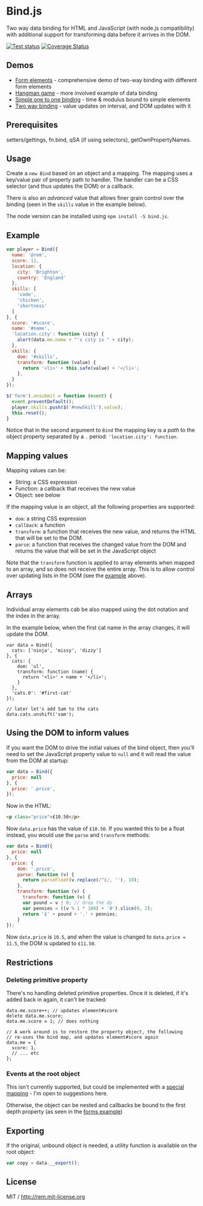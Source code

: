 # Bind.js

Two way data binding for HTML and JavaScript (with node.js compatibility) with additional support for transforming data before it arrives in the DOM.

[![Test status](https://api.travis-ci.org/remy/bind.js.svg?branch=master)](https://travis-ci.org/remy/bind.js) [![Coverage Status](https://coveralls.io/repos/remy/bind.js/badge.svg)](https://coveralls.io/r/remy/bind.js)

## Demos

- [Form elements](https://jsbin.com/yoqaku/1/edit?console,output) - comprehensive demo of two-way binding with different form elements
- [Hangman game](http://rem.jsbin.com/oZOvIJ/9/edit?js,output) - more involved example of data binding
- [Simple one to one binding](http://rem.jsbin.com/xavej/2/edit?js,output) - time & modulus bound to simple elements
- [Two way binding](http://rem.jsbin.com/vezeja/5/edit?js,output) - value updates on interval, and DOM updates with it

## Prerequisites

setters/gettings, fn.bind, qSA (if using selectors), getOwnPropertyNames.

## Usage

Create a `new Bind` based on an object and a mapping. The mapping uses a key/value pair of property path to handler. The handler can be a CSS selector (and thus updates the DOM) or a callback.

There is also an *advanced* value that allows finer grain control over the binding (seen in the `skills` value in the example below).

The node version can be installed using `npm install -S bind.js`.

## Example

```js
var player = Bind({
  name: '@rem',
  score: 11,
  location: {
    city: 'Brighton',
    country: 'England'
  },
  skills: [
    'code',
    'chicken',
    'shortness'
  ]
}, {
  score: '#score',
  name: '#name',
  'location.city': function (city) {
    alert(data.me.name + "'s city is " + city);
  },
  skills: {
    dom: '#skills',
    transform: function (value) {
      return '<li>' + this.safe(value) + '</li>';
    },
  }
});

$('form').onsubmit = function (event) {
  event.preventDefault();
  player.skills.push($('#newSkill').value);
  this.reset();
}
```

Notice that in the second argument to `Bind` the mapping key is a *path* to the object property separated by a `.` period: `'location.city': function`.

## Mapping values

Mapping values can be:

* String: a CSS expression
* Function: a callback that receives the new value
* Object: see below

If the mapping value is an object, all the following properties are supported:

* `dom`: a string CSS expression
* `callback`: a function
* `transform`: a function that receives the new value, and returns the HTML that will be set to the DOM.
* `parse`: a function that receives the changed value from the DOM and returns the value that will be set in the JavaScript object

Note that the `transform` function is applied to array elements when mapped to an array, and so does not receive the entire array. This is to allow control over updating lists in the DOM (see the [example](#example) above).

## Arrays

Individual array elements cab be also mapped using the dot notation and the index in the array.

In the example below, when the first cat name in the array changes, it will update the DOM.

```
var data = Bind({
  cats: ['ninja', 'missy', 'dizzy']
}, {
  cats: {
    dom: 'ul',
    transform: function (name) {
      return '<li>' + name + '</li>';
    }
  },
  'cats.0': '#first-cat'
});

// later let's add Sam to the cats
data.cats.unshift('sam');
```

## Using the DOM to inform values

If you want the DOM to drive the initial values of the bind object, then you'll need to set the JavaScript property value to `null` and it will read the value from the DOM at startup:

```js
var data = Bind({
  price: null
}, {
  price: '.price',
});
```

Now in the HTML:

```html
<p class="price">£10.50</p>
```

Now `data.price` has the value of `£10.50`. If you wanted this to be a float instead, you would use the `parse` and `transform` methods:

```js
var data = Bind({
  price: null
}, {
  price: {
    dom: '.price',
    parse: function (v) {
      return parseFloat(v.replace(/^£/, ''), 10);
    },
    transform: function (v) {
      transform: function (v) {
      var pound = v | 0; // drop the dp
      var pennies = ((v % 1 * 100) + '0').slice(0, 2);
      return '£' + pound + '.' + pennies;
    }
});
```

Now `data.price` is `10.5`, and when the value is changed to `data.price = 11.5`, the DOM is updated to `£11.50`.

## Restrictions

### Deleting primitive property

There's no handling deleted primitive properties. Once it is deleted, if it's added back in again, it can't be tracked:

```
data.me.score++; // updates element#score
delete data.me.score;
data.me.score = 1; // does nothing

// A work around is to restore the property object, the following
// re-uses the bind map, and updates element#score again
data.me = {
  score: 1,
  // ... etc
};
```

### Events at the root object

This isn't currently supported, but could be implemented with a [special mapping](https://github.com/remy/bind.js/issues/7) - I'm open to suggestions here.

Otherwise, the object can be nested and callbacks be bound to the first depth property (as seen in the [forms example](http://jsbin.com/yoqaku/1/edit?js,output))

## Exporting

If the original, unbound object is needed, a utility function is available on the root object:

```js
var copy = data.__export();
```

## License

MIT / http://rem.mit-license.org
